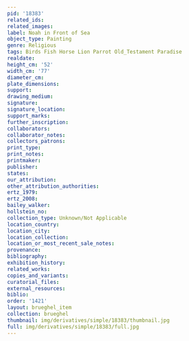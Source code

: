 ```yaml
---
pid: '18383'
related_ids: 
related_images: 
label: Noah in Front of Sea
object_type: Painting
genre: Religious
tags: Birds Fish Horse Lion Parrot Old_Testament Paradise
realdate: 
height_cm: '52'
width_cm: '77'
diameter_cm: 
plate_dimensions: 
support: 
drawing_medium: 
signature: 
signature_location: 
support_marks: 
further_inscription: 
collaborators: 
collaborator_notes: 
collectors_patrons: 
print_type: 
print_notes: 
printmaker: 
publisher: 
states: 
our_attribution: 
other_attribution_authorities: 
ertz_1979: 
ertz_2008: 
bailey_walker: 
hollstein_no: 
collection_type: Unknown/Not Applicable
location_country: 
location_city: 
location_collection: 
location_or_most_recent_sale_notes: 
provenance: 
bibliography: 
exhibition_history: 
related_works: 
copies_and_variants: 
curatorial_files: 
external_resources: 
biblio: 
order: '1421'
layout: brueghel_item
collection: brueghel
thumbnail: img/derivatives/simple/18383/thumbnail.jpg
full: img/derivatives/simple/18383/full.jpg
---
```

